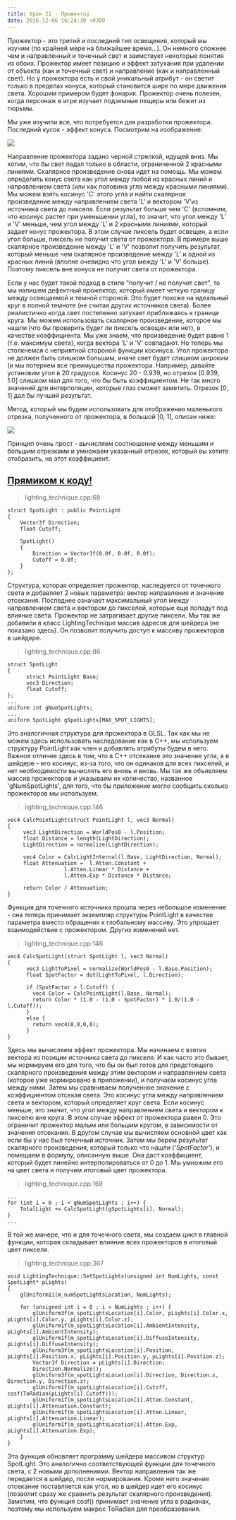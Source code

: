 ```yaml
---
title: Урок 21 - Прожектор
date: 2016-12-06 16:24:30 +0300
---
```


Прожектор - это третий и последний тип освещения, который мы изучим (по крайней мере на ближайшее время...). Он немного сложнее чем и направленный и точечный свет и заимствует некоторые понятия из обоих. Прожектор имеет позицию и эффект затухания при удалении от объекта (как и точечный свет) и направление (как и направленный свет). Но у прожектора есть и свой уникальный атрибут - он светит только в пределах конуса, который становится шире по мере движения света. Хорошим примером будет фонарик. Прожектор очень полезен, когда персонаж в игре изучает подземные пещеры или бежит из тюрьмы.

Мы уже изучили все, что потребуется для разработки прожектора. Последний кусок - эффект конуса. Посмотрим на изображение:

![](/images/t21_spotligh.png)

Направление прожектора задано черной стрелкой, идущей вниз. Мы хотим, что бы свет падал только в области, ограниченной 2 красными линиями. Скалярное произведение снова идет на помощь. Мы можем определить конус света как угол между любой из красных линий и направлением света (или как половина угла между красными линиями). Мы можем взять косинус 'C' этого угла и найти скалярное произведение между направлением света 'L' и вектором 'V'из источника света до пикселя. Если результат больше чем 'C' (вспомним, что косинус растет при уменьшении угла), то значит, что угол между 'L' и 'V' меньше, чем угол между 'L' и 2 красными линиями, который задает конус прожектора. В этом случае пиксель будет освещен, а если угол больше, пиксель не получит света от прожектора. В примере выше скалярное произведение между 'L' и 'V' позволит получить результат, который меньше чем скалярное произведение между 'L' и одной из красных линий (вполне очевидно что угол между 'L' и 'V' больше). Поэтому пиксель вне конуса не
получит света от прожектора.

Если у нас будет такой подход в стиле "получит / не получит свет", то мы напишем дефектный прожектор, который имеет четкую границу между освещаемой и темной стороной. Это будет похоже на идеальный круг в полной темноте (не считая других источников света). Более реалистично когда свет постепенно затухает приближаясь к границе круга. Мы можем использовать скалярное произведение, которое мы нашли (что бы проверить будет ли пиксель освещен или нет), в качестве коэффициента. Мы уже знаем, что произведение будет равно 1 (т.е. максимум света), когда вектора 'L' и 'V' совпадают. Но теперь мы столкнемся с неприятной стороной функции косинуса. Угол прожектора не должен быть слишком большим, иначе свет будет слишком широким (и мы потеряем все преимущества прожектора. Например, давайте установим угол в 20 градусов. Косинус 20 - 0.939, но отрезок [0.939, 1.0] слишком мал для того, что бы быть коэффициентом. Не так много значений для интерполяции, которые глаз сможет заметить. Отрезок [0, 1] дал бы лучший результат.

Метод, который мы будем использовать для отображения маленького отрезка, полученного от прожектора, в большой [0, 1], описан ниже:

![](/images/t21_map00000.png)

Принцип очень прост - вычисляем соотношение между меньшим и большим отрезками и умножаем указанный отрезок, который вы хотите отобразить, на этот коэффициент.

## [Прямиком к коду!](https://github.com/triplepointfive/ogldev/tree/master/tutorial21)

> lighting_technique.cpp:68

    struct SpotLight : public PointLight
    {
        Vector3f Direction;
        float Cutoff;

        SpotLight()
        {
            Direction = Vector3f(0.0f, 0.0f, 0.0f);
            Cutoff = 0.0f;
        }
    };

Структура, которая определяет прожектор, наследуется от точечного света и добавляет 2 новых параметра: вектор направления и значение отсекания. Последнее означает максимальный угол между направлением света и вектором до пикселей, которые еще попадут под влияние света. Прожектор не затрагивает другие пиксели. Мы так же добавили в класс LightingTechnique массив адресов для шейдера (не показано здесь). Он позволит получить доступ к массиву прожекторов в шейдере.

> lighting_technique.cpp:86

    struct SpotLight
    {
          struct PointLight Base;
          vec3 Direction;
          float Cutoff;
    };
    ...
    uniform int gNumSpotLights;
    ...
    uniform SpotLight gSpotLights[MAX_SPOT_LIGHTS];

Это аналогичная структура для прожектора в GLSL. Так как мы не можем здесь использовать наследование как в C++, мы используем структуру PointLight как член и добавлять атрибуты будем в него. Важное отличие здесь в том, что в C++ отсекание это значение угла, а в шейдере - его косинус, из-за того, что он одинаков для всех пикселей, и нет необходимости вычислять его вновь и вновь. Мы так же объявляем массив прожекторов и указываем их количество, названное 'gNumSpotLights', для того, что бы приложение могло сообщить сколько прожекторов мы используем.

> lighting_technique.cpp:146

    vec4 CalcPointLight(struct PointLight l, vec3 Normal)
    {
         vec3 LightDirection = WorldPos0 - l.Position;
         float Distance = length(LightDirection);
         LightDirection = normalize(LightDirection);

         vec4 Color = CalcLightInternal(l.Base, LightDirection, Normal);
         float Attenuation =  l.Atten.Constant +
                      l.Atten.Linear * Distance +
                      l.Atten.Exp * Distance * Distance;

         return Color / Attenuation;
    }

Функция для точечного источника прошла через небольшое изменение - она теперь принимает экземпляр структуры PointLight в качестве параметра вместо обращения к глобальному массиву. Это упрощает взаимодействие с прожектором. Других изменений нет.

> lighting_technique.cpp:146

    vec4 CalcSpotLight(struct SpotLight l, vec3 Normal)
    {
          vec3 LightToPixel = normalize(WorldPos0 - l.Base.Position);
          float SpotFactor = dot(LightToPixel, l.Direction);

          if (SpotFactor > l.Cutoff) {
            vec4 Color = CalcPointLight(l.Base, Normal);
            return Color * (1.0 - (1.0 - SpotFactor) * 1.0/(1.0 - l.Cutoff));
          }
          else {
            return vec4(0,0,0,0);
          }
    }

Здесь мы вычисляем эффект прожектора. Мы начинаем с взятия вектора из позиции источника света до пикселя. И как часто это бывает, мы нормируем его для того, что бы он был готов для предстоящего скалярного произведения между этим вектором и направлением света (которое уже нормировано в приложении), и получаем косинус угла между ними. Затем мы сравниваем полученное значение с коэффициентом отсекая света. Это косинус угла между направлением света и вектором, который определяет круг света. Если косинус меньше, это значит, что угол между направлением света и вектором к пикселю вне круга. В этом случае эффект от прожектора равен 0. Это ограничит прожектор малым или большим кругом, в зависимости от значения отсекания. В другом случае мы вычисляем основной цвет как если бы у нас был точечный источник. Затем мы берем результат скалярного произведения, который только что нашли (*'SpotFactor'*), и помещаем в формулу, описанную выше. Она даст коэффициент, который будет линейно интерполироваться от 0 до 1. Мы умножим
его на цвет света и получим итоговый цвет прожектора.

> lighting_technique.cpp:169

    ...
    for (int i = 0 ; i < gNumSpotLights ; i++) {
        TotalLight += CalcSpotLight(gSpotLights[i], Normal);
    }
    ...

В той же манере, что и для точечного света, мы создаем цикл в главной функции, которая складывает влияние всех прожекторов в итоговый цвет пикселя.

> lighting_technique.cpp:367

    void LightingTechnique::SetSpotLights(unsigned int NumLights, const SpotLight* pLights)
    {
        glUniform1i(m_numSpotLightsLocation, NumLights);

        for (unsigned int i = 0 ; i < NumLights ; i++) {
            glUniform3f(m_spotLightsLocation[i].Color, pLights[i].Color.x, pLights[i].Color.y, pLights[i].Color.z);
            glUniform1f(m_spotLightsLocation[i].AmbientIntensity, pLights[i].AmbientIntensity);
            glUniform1f(m_spotLightsLocation[i].DiffuseIntensity, pLights[i].DiffuseIntensity);
            glUniform3f(m_spotLightsLocation[i].Position,  pLights[i].Position.x, pLights[i].Position.y, pLights[i].Position.z);
            Vector3f Direction = pLights[i].Direction;
            Direction.Normalize();
            glUniform3f(m_spotLightsLocation[i].Direction, Direction.x, Direction.y, Direction.z);
            glUniform1f(m_spotLightsLocation[i].Cutoff, cosf(ToRadian(pLights[i].Cutoff)));
            glUniform1f(m_spotLightsLocation[i].Atten.Constant, pLights[i].Attenuation.Constant);
            glUniform1f(m_spotLightsLocation[i].Atten.Linear,   pLights[i].Attenuation.Linear);
            glUniform1f(m_spotLightsLocation[i].Atten.Exp,      pLights[i].Attenuation.Exp);
        }
    }

Эта функция обновляет программу шейдера массивом структур SpotLight. Это аналогично соответствующей функции для точечного света, с 2 новыми дополнениями. Вектор направления так же передается в шейдер, после нормирования. Кроме него значение отсекание поставляется как угол, но в шейдер идет его косинус (позволит сразу же сравнить результат скалярного произведения). Заметим, что функция cosf() принимает значение угла в радианах, поэтому мы используем макрос ToRadian для преобразования.

